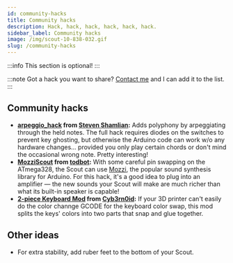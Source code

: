 ```yaml
---
id: community-hacks
title: Community hacks
description: Hack, hack, hack, hack, hack, hack.
sidebar_label: Community hacks
image: /img/scout-10-838-032.gif
slug: /community-hacks
---
```


:::info
This section is optional!
:::

:::note
Got a hack you want to share? [Contact me](https://www.oskitone.com/contact) and I can add it to the list.
:::

## Community hacks

- **[arpeggio_hack](https://github.com/shamlian/scout/tree/arpeggio_hack) from [Steven Shamlian](https://github.com/shamlian):** Adds polyphony by arpeggiating through the held notes. The full hack requires diodes on the switches to prevent key ghosting, but otherwise the Arduino code can work w/o any hardware changes... provided you only play certain chords or don't mind the occasional wrong note. Pretty interesting!
- **[MozziScout](https://github.com/todbot/MozziScout) from [todbot](https://todbot.com/):** With some careful pin swapping on the ATmega328, the Scout can use [Mozzi](https://sensorium.github.io/Mozzi/), the popular sound synthesis library for Arduino. For this hack, it's a good idea to plug into an amplifier &mdash; the new sounds your Scout will make are much richer than what its built-in speaker is capable!
- **[2-piece Keyboard Mod](https://cults3d.com/en/3d-model/game/oskitone-scout-2-piece-keyboard-mod) from [Cyb3rn0id](https://cults3d.com/en/users/Cyb3rn0id/creations):** If your 3D printer can't easily do the color channge GCODE for the keyboard color swap, this mod splits the keys' colors into two parts that snap and glue together.

## Other ideas

- For extra stability, add ruber feet to the bottom of your Scout.
